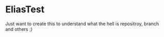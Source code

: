 # EliasTest
Just want to create this to understand what the hell is repositroy, branch and others ;)
